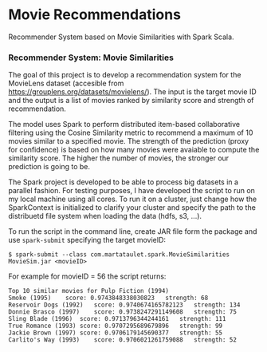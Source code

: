 # Movie Recommendations
Recommender System based on Movie Similarities with Spark Scala.

### Recommender System: Movie Similarities
The goal of this project is to develop a recommendation system for the MovieLens dataset (accesible from https://grouplens.org/datasets/movielens/). The input is the target movie ID and the output is a list of movies ranked by similarity score and strength of recommendation.

The model uses Spark to perform distributed item-based collaborative filtering using the Cosine Similarity metric to recommend a maximum of 10 movies similar to a specified movie. The strength of the prediction (proxy for confidence) is based on how many movies were avaiable to compute the similarity score. The higher the number of movies, the stronger our prediction is going to be.

The Spark project is developed to be able to process big datasets in a parallel fashion. For testing purposes, I have developed the script to run on my local machine using all cores. To run it on a cluster, just change how the SparkContext is initialized to clarify your cluster and specify the path to the distribuetd file system when loading the data (hdfs, s3, ...).

To run the script in the command line, create JAR file form the package and use `spark-submit` specifying the target movieID:
```
$ spark-submit --class com.martataulet.spark.MovieSimilarities MovieSim.jar <movieID>
```
For example for movieID = 56 the script returns:
```
Top 10 similar movies for Pulp Fiction (1994)
Smoke (1995)	score: 0.9743848338030823	strength: 68
Reservoir Dogs (1992)	score: 0.9740674165782123	strength: 134
Donnie Brasco (1997)	score: 0.9738247291149608	strength: 75
Sling Blade (1996)	score: 0.9713796344244161	strength: 111
True Romance (1993)	score: 0.9707295689679896	strength: 99
Jackie Brown (1997)	score: 0.9706179145690377	strength: 55
Carlito's Way (1993)	score: 0.9706021261759088	strength: 52
```
